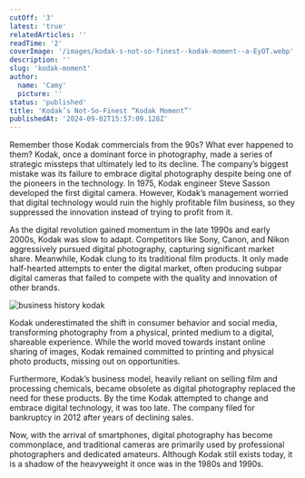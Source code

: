 ```yaml
---
cutOff: '3'
latest: 'true'
relatedArticles: ''
readTime: '2'
coverImage: '/images/kodak-s-not-so-finest--kodak-moment--a-EyOT.webp'
description: ''
slug: 'kodak-moment'
author:
  name: 'Camy'
  picture: ''
status: 'published'
title: 'Kodak’s Not-So-Finest “Kodak Moment”'
publishedAt: '2024-09-02T15:57:09.128Z'
---
```


Remember those Kodak commercials from the 90s? What ever happened to them?  Kodak, once a dominant force in photography, made a series of strategic missteps that ultimately led to its decline. The company’s biggest mistake was its failure to embrace digital photography despite being one of the pioneers in the technology. In 1975, Kodak engineer Steve Sasson developed the first digital camera. However, Kodak’s management worried that digital technology would ruin the highly profitable film business, so they suppressed the innovation instead of trying to profit from it.

As the digital revolution gained momentum in the late 1990s and early 2000s, Kodak was slow to adapt. Competitors like Sony, Canon, and Nikon aggressively pursued digital photography, capturing significant market share. Meanwhile, Kodak clung to its traditional film products. It only made half-hearted attempts to enter the digital market, often producing subpar digital cameras that failed to compete with the quality and innovation of other brands.

![business history kodak](/images/kodak-s-not-so-finest--kodak-moment--a-k0OD.webp)

Kodak underestimated the shift in consumer behavior and social media, transforming photography from a physical, printed medium to a digital, shareable experience. While the world moved towards instant online sharing of images, Kodak remained committed to printing and physical photo products, missing out on opportunities.

Furthermore, Kodak’s business model, heavily reliant on selling film and processing chemicals, became obsolete as digital photography replaced the need for these products. By the time Kodak attempted to change and embrace digital technology, it was too late. The company filed for bankruptcy in 2012 after years of declining sales.

Now, with the arrival of smartphones, digital photography has become commonplace, and traditional cameras are primarily used by professional photographers and dedicated amateurs. Although Kodak still exists today, it is a shadow of the heavyweight it once was in the 1980s and 1990s.